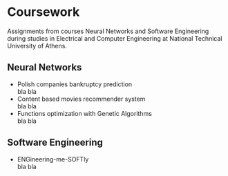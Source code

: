 # Coursework

Assignments from courses Neural Networks and Software Engineering during studies in Electrical and Computer Engineering at National Technical University of Athens.

## Neural Networks

- Polish companies bankruptcy prediction  
bla bla
- Content based movies recommender system  
bla bla
- Functions optimization with Genetic Algorithms  
bla bla

## Software Engineering

- ENGineering-me-SOFTly  
bla bla
